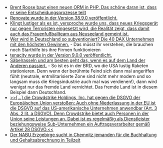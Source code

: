 * [Brent Roose baut einen neuen ORM in PHP. Das schöne daran ist, dass er seine Entscheidungsprozesse teilt](https://stitcher.io/blog/improved-lazy-loading)
* [Renovate wurde in der Version 38.9.0 veröffentlicht.](https://github.com/renovatebot/renovate/releases/tag/38.9.0)
* [Klingt lustiger als es ist, versproche wurde uns, dass neues Kriegsgerät nur gegen Terroristen eingesetzt wird, die Realität zeigt, dass damit auch das Frauenfußballteam aus Neuseeland gemeint ist.](https://blog.fefe.de/?ts=9858cc53)
* [Wer wird in Deutschland so subventioniert? Die 40 DAX Unternehmen mit den höchsten Gewinnen.](https://blog.fefe.de/?ts=985934b5) - Das müsst ihr verstehen, die brauchen noch Starthilfe bis ihre Firmen funktionieren
* [tenacity wurde in der Version 9.0.0 veröffentlicht.](https://github.com/jd/tenacity/releases/tag/9.0.0)
* [Säbelrasseln und am besten geht das, wenn es auf dem Land der Anderen passiert.](https://www.jungewelt.de/artikel/480554.us-raketen-in-deutschland-die-brd-macht-sich-zum-angriffsziel.html) - So ist es in der BRD, wo die USA lustig Raketen stationieren. Denn wenn der berühmte Feind sich dann mal angeriffen fühlt (neutrale, entmilitarisierte Zone sind nicht mehr modern und so langsam muss die Kriegsindustrie auch mal was verdienen!), dann wird wenigst nur das fremde Land vernichtet. Das fremde Land ist in diesem Beispiel dann Deutschland.
* [>>[...] die Crowdstrike Holdings, Inc. hat gegen die DSGVO der Europäischen Union verstoßen: Auch ohne Niederlassung in der EU ist die DSGVO auf das US-amerikanische Unternehmen anwendbar (Art. 3 Abs. 2 lit. a DSGVO). Denn Crowdstrike bietet auch Personen in der Union seine Leistungen an. Dabei ist es regelmäßig als Dienstleister beziehungsweise Sub-Unternehmen ein Auftragsverarbeiter gemäß Artikel 28 DSGVO.<<](https://netzpolitik.org/2024/es-gilt-die-datenschutzgrundverordnung-was-crowdstrike-und-microsoft-in-europa-droht/)
* [Der NABU Erzgebirge sucht in Chemnitz jemanden für die Buchhaltung und Gehaltsabrechnung in Teilzeit](https://sachsen.nabu.de/wirueberuns/stellenangebote/35202.html)
